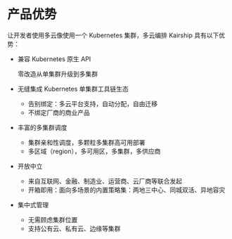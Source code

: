 # 产品优势

让开发者使用多云像使用一个 Kubernetes 集群，多云编排 Kairship 具有以下优势：

- 兼容 Kubernetes 原生 API

    零改造从单集群升级到多集群

- 无缝集成 Kubernetes 单集群工具链生态

    - 告别绑定：多云平台支持，自动分配，自由迁移
    - 不绑定厂商的商业产品

- 丰富的多集群调度

    - 集群亲和性调度，多颗粒多集群高可用部署
    - 多区域（region），多可用区，多集群，多供应商

- 开放中立

    - 来自互联网、金融、制造业、运营商、云厂商等联合发起
    - 开箱即用：面向多场景的内置策略集：两地三中心、同城双活、异地容灾

- 集中式管理

    - 无需顾虑集群位置
    - 支持公有云、私有云、边缘等集群
